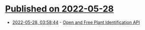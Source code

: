 # [Published on 2022-05-28](index.md)

* [2022-05-28, 03:58:44](https://news.ycombinator.com/item?id=31537487) - [Open and Free Plant Identification API](https://plantnet.org/en/)

